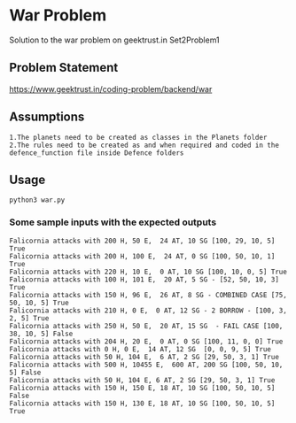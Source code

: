 # War Problem
Solution to the war problem on geektrust.in
Set2Problem1

## Problem Statement
https://www.geektrust.in/coding-problem/backend/war

## Assumptions
```
1.The planets need to be created as classes in the Planets folder 
2.The rules need to be created as and when required and coded in the defence_function file inside Defence folders
```
## Usage
```
python3 war.py
```

### Some sample inputs with the expected outputs
```
Falicornia attacks with 200 H, 50 E,  24 AT, 10 SG [100, 29, 10, 5] True 
Falicornia attacks with 200 H, 100 E,  24 AT, 0 SG [100, 50, 10, 1] True
Falicornia attacks with 220 H, 10 E,  0 AT, 10 SG [100, 10, 0, 5] True
Falicornia attacks with 100 H, 101 E,  20 AT, 5 SG - [52, 50, 10, 3] True
Falicornia attacks with 150 H, 96 E,  26 AT, 8 SG - COMBINED CASE [75, 50, 10, 5] True
Falicornia attacks with 210 H, 0 E,  0 AT, 12 SG - 2 BORROW - [100, 3, 2, 5] True
Falicornia attacks with 250 H, 50 E,  20 AT, 15 SG  - FAIL CASE [100, 38, 10, 5] False
Falicornia attacks with 204 H, 20 E,  0 AT, 0 SG [100, 11, 0, 0] True
Falicornia attacks with 0 H, 0 E,  14 AT, 12 SG  [0, 0, 9, 5] True
Falicornia attacks with 50 H, 104 E,  6 AT, 2 SG [29, 50, 3, 1] True
Falicornia attacks with 500 H, 10455 E,  600 AT, 200 SG [100, 50, 10, 5] False
Falicornia attacks with 50 H, 104 E, 6 AT, 2 SG [29, 50, 3, 1] True
Falicornia attacks with 150 H, 150 E, 18 AT, 10 SG [100, 50, 10, 5] False
Falicornia attacks with 150 H, 130 E, 18 AT, 10 SG [100, 50, 10, 5] True
```
